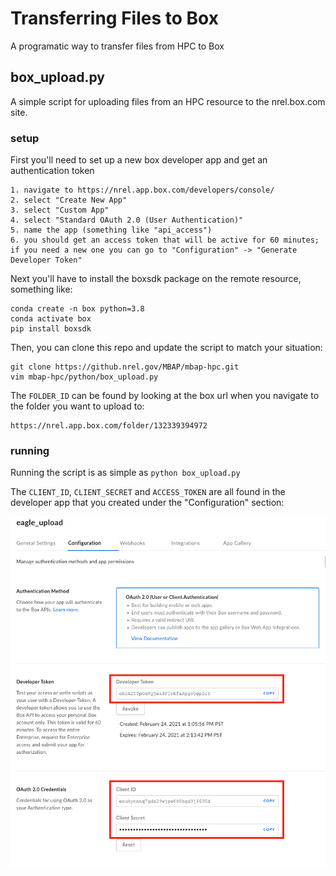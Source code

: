 # Transferring Files to Box   

A programatic way to transfer files from HPC to Box

## box_upload.py

A simple script for uploading files from an HPC resource to the nrel.box.com site. 

### setup

First you'll need to set up a new box developer app and get an authentication token 

    1. navigate to https://nrel.app.box.com/developers/console/
    2. select "Create New App"
    3. select "Custom App"
    4. select "Standard OAuth 2.0 (User Authentication)"
    5. name the app (something like "api_access")
    6. you should get an access token that will be active for 60 minutes; if you need a new one you can go to "Configuration" -> "Generate Developer Token"

Next you'll have to install the boxsdk package on the remote resource, something like:

```
conda create -n box python=3.8
conda activate box
pip install boxsdk
```

Then, you can clone this repo and update the script to match your situation:

```
git clone https://github.nrel.gov/MBAP/mbap-hpc.git
vim mbap-hpc/python/box_upload.py
```

The `FOLDER_ID` can be found by looking at the box url when you navigate to the folder you want to upload to:

```
https://nrel.app.box.com/folder/132339394972
```

### running

Running the script is as simple as `python box_upload.py`

The `CLIENT_ID`, `CLIENT_SECRET` and `ACCESS_TOKEN` are all found in the developer app that you created under the "Configuration" section:

![Image of Box App](/assets/developer_box.png)
